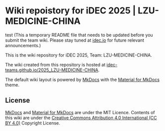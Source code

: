 # Wiki repoistory for iDEC 2025 | LZU-MEDICINE-CHINA
test
(This a temporary README file that needs to be updated before you submit the team wiki. Please stay tuned at [idec.io](https://idec.io) for future relevant announcements.)

This is the wiki repository for iDEC 2025, Team: LZU-MEDICINE-CHINA.

The wiki created from this repository is hosted at [idec-teams.github.io/2025_LZU-MEDICINE-CHINA](https://idec-teams.github.io/2025_LZU-MEDICINE-CHINA).

The default wiki layout is powered by [MkDocs](http://mkdocs.org) with the [Material for MkDocs](https://squidfunk.github.io/mkdocs-material/) theme.

## License

[MkDocs](http://mkdocs.org) and [Material for MkDocs](https://squidfunk.github.io/mkdocs-material/) are under the MIT Licence. Contents of this wiki are under the [Creative Commons Attribution 4.0 International (CC BY 4.0)](https://creativecommons.org/licenses/by/4.0/legalcode) Copyright License.
